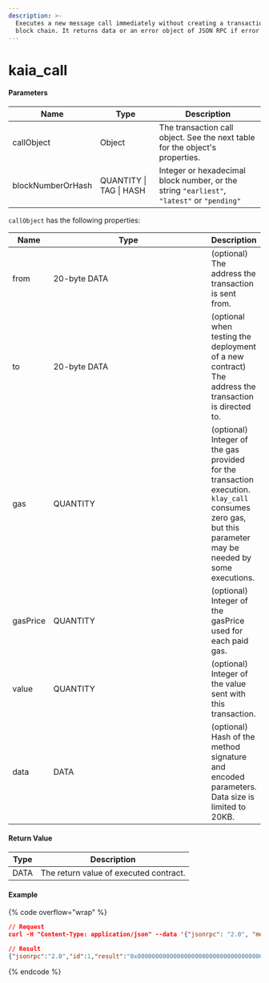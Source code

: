 ```yaml
---
description: >-
  Executes a new message call immediately without creating a transaction on the
  block chain. It returns data or an error object of JSON RPC if error occurs.
---
```


# kaia\_call

#### **Parameters**

| Name              | Type                    | Description                                                                                |
| ----------------- | ----------------------- | ------------------------------------------------------------------------------------------ |
| callObject        | Object                  | The transaction call object. See the next table for the object's properties.               |
| blockNumberOrHash | QUANTITY \| TAG \| HASH | Integer or hexadecimal block number, or the string `"earliest"`, `"latest"` or `"pending"` |

`callObject` has the following properties:

<table><thead><tr><th>Name</th><th width="310">Type</th><th>Description</th></tr></thead><tbody><tr><td>from</td><td>20-byte DATA</td><td>(optional) The address the transaction is sent from.</td></tr><tr><td>to</td><td>20-byte DATA</td><td>(optional when testing the deployment of a new contract) The address the transaction is directed to.</td></tr><tr><td>gas</td><td>QUANTITY</td><td>(optional) Integer of the gas provided for the transaction execution. <code>klay_call</code> consumes zero gas, but this parameter may be needed by some executions.<br></td></tr><tr><td>gasPrice</td><td>QUANTITY</td><td>(optional) Integer of the gasPrice used for each paid gas.</td></tr><tr><td>value</td><td>QUANTITY</td><td>(optional) Integer of the value sent with this transaction.</td></tr><tr><td>data</td><td>DATA</td><td>(optional) Hash of the method signature and encoded parameters. Data size is limited to 20KB.</td></tr></tbody></table>

#### **Return Value**

| Type | Description                            |
| ---- | -------------------------------------- |
| DATA | The return value of executed contract. |

#### Example

{% code overflow="wrap" %}
```json
// Request
curl -H "Content-Type: application/json" --data '{"jsonrpc": "2.0", "method": "kaia_call", "params": [{"from": "0x3f71029af4e252b25b9ab999f77182f0cd3bc085", "to": "0x87ac99835e67168d4f9a40580f8f5c33550ba88b", "gas": "0x100000", "gasPrice": "0x5d21dba00", "value": "0x0", "data": "0x8ada066e"}, "latest"], "id": 1}' http://kaia.blockpi.network/v1/rpc/your-api-key

// Result
{"jsonrpc":"2.0","id":1,"result":"0x000000000000000000000000000000000000000000000000000000000000000a"}
```
{% endcode %}
